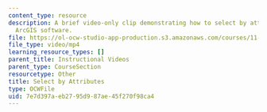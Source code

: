 ```yaml
---
content_type: resource
description: A brief video-only clip demonstrating how to select by attributes in
  ArcGIS software.
file: https://ol-ocw-studio-app-production.s3.amazonaws.com/courses/11-205-introduction-to-spatial-analysis-fall-2019/7e7d397aeb2795d987ae45f270f98ca4_MIT11_205F19_select_by_attributes.mp4
file_type: video/mp4
learning_resource_types: []
parent_title: Instructional Videos
parent_type: CourseSection
resourcetype: Other
title: Select by Attributes
type: OCWFile
uid: 7e7d397a-eb27-95d9-87ae-45f270f98ca4
---
```

